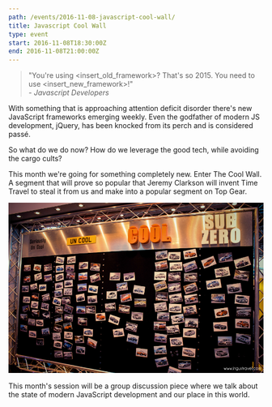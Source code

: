 ```yaml
---
path: /events/2016-11-08-javascript-cool-wall/
title: Javascript Cool Wall
type: event
start: 2016-11-08T18:30:00Z
end: 2016-11-08T21:00:00Z
---
```


> "You're using <insert\_old\_framework>?  That's so 2015.  You need to use <insert\_new\_framework>!"<br />- _Javascript Developers_

With something that is approaching attention deficit disorder there's new
JavaScript frameworks emerging weekly.  Even the godfather of modern JS
development, jQuery, has been knocked from its perch and is considered passé.

So what do we do now?  How do we leverage the good tech, while avoiding the
cargo cults?

This month we're going for something completely new.  Enter The Cool Wall.  A
segment that will prove so popular that Jeremy Clarkson will invent Time Travel
to steal it from us and make into a popular segment on Top Gear.

<img src="/img/cool-wall.jpg" class="responsive-img" />

This month's session will be a group discussion piece where we talk about the
state of modern JavaScript development and our place in this world.
